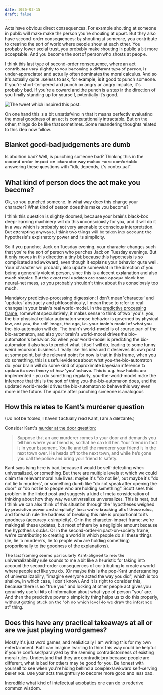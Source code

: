 ```yaml
---
date: 2025-02-15
draft: false
---
```

Acts have obvious direct consequences. For example shouting at someone in public will make make the person you're shouting at upset. But they also have second-order consequences: by shouting at someone, you contribute to creating the sort of world where people shout at each other. You probably lower social trust, you probably make shouting in public a bit more acceptable. And you become the sort of person who shouts at people.

I think this last type of second-order consequence, where an act contributes very slightly to you becoming a different type of person, is under-appreciated and actually often dominates the moral calculus. And so it's actually quite useless to ask, for example, is it good to punch someone. If you're short-tempered and punch on angry an angry impulse, it's probably bad. If you're a coward and the punch is a step in the direction of you finally standing up for yourself, potentially it's good. 

![](images/file-20250215095306320.png "The tweet which inspired this post.")

On one hand this is a bit unsatisfying in that it means perfectly evaluating the moral goodness of an act is computationally intractable. But on the other, things do be like that sometimes. Some meandering thoughts related to this idea now follow.
## Blanket good-bad judgements are dumb

Is abortion bad? Well, is punching someone bad? Thinking this in the second-order-impact-on-character way makes more comfortable answering these questions with "idk, depends, it's contextual". 
## What kind of person does the act make you become?

Ok, so you punched someone. In what way does this change your character? What kind of person does this make you become? 

I think this question is slightly doomed, because your brain's black-box deep-learning machinery will do this unconsciously for you, and it will do it in a way which is probably not very amenable to conscious interpretation. But attempting anyways, I think two things will be taken into account: the hypothesis's explanatory power and its simplicity. 

So if you punched Jack on Tuesday evening, your character changes such that you're the sort of person who punches Jack on Tuesday evenings. But it only moves in this direction a tiny bit because this hypothesis is so complicated and awkward, even though it explains your behavior quite well. Your character will probably also update somewhat in the direction of you being a generally violent person, since this is a decent explanation and also much simpler. But the exact real updates are some opaque black box neural-net mess, so you probably shouldn't think about this consciously too much. 

Mandatory predictive-processing digression: I don't mean 'character' and 'updates' abstractly and philosophically, I mean these to refer to real changes in your brain's real world-model. In the [predictive processing frame](https://slatestarcodex.com/2017/09/05/book-review-surfing-uncertainty/), somewhat speculatively, it makes sense to think of two 'you's: you, the bio-physical cellular automaton whose behavior is governed by physical law, and you, the self-image, the ego, i.e. your brain's model of what you-the-bio-automaton will do. The brain's world-model is of course part of the bio-automaton, and also your brain's world-model drives the bio-automaton's behavior. So when your world-model is predicting the bio-automaton it also has to predict what it itself will do, leading to some funny weird recursion business. I really like this idea and it deserves its own post at some point, but the relevant point for now is that in this frame, when you do something, this is useful evidence about what you-the-bio-automaton do: your brain will do some kind of approximate bayesian inference to update its own theory of how 'you' behave. This is e.g. how habits are implemented - you do something regularly, you-the-world-model make the inference that this is the sort of thing you-the-bio-automaton does, and the updated world-model drives the bio-automaton to behave this way even more in the future. The update after punching someone is analogous. 
## How this relates to Kant's murderer question

(Do not be fooled, I haven't actually read Kant, I am a dilettante.)

Consider Kant's [murder at the door question:](https://slatestarcodex.com/2014/05/16/you-kant-dismiss-universalizability/)

> Suppose that an axe murderer comes to your door and demands you tell him where your friend is, so that he can kill her. Your friend in fact is in your basement. You lie and tell the murderer your friend is in the next town over. He heads off to the next town, and while he’s gone you call the police and bring your friend to safety.

Kant says lying here is bad, because it would be self-defeating when universalized, or something. But there are multiple levels at which we could claim the relevant moral rule lives: maybe it's "do not lie", but maybe it's "do not lie to murders", or something dumb like "do not speak after opening the door" or "do not lie to people who are holding something". Scott sees this problem in the linked post and suggests a kind of meta consideration of thinking about how they way we universalize universalizes. This is neat, but I think we can also think of this situation through the 'hypotheses weighed by predictive power and simplicity' lens: we're breaking all of these rules, and for each rule the badness of breaking this rule is proportional to its goodness (accuracy x simplicity). Or in the character-impact frame: we're making all these updates, but most of them by a negligible amount because the hypothesis sucks. Or in the second-order-impact-on-society frame, we're contributing to creating a world in which people do all these things (lie, lie to murderers, lie to people who are holding something) proportionally to the goodness of the explanations). 

The last framing seems particularly Kant-aligned to me: the universalizability rule sounds to me a bit like a heuristic for taking into account the second-order consequences of contributing to create a world where people act like you do. (Or maybe this is the pop-Kant understanding of universalizability, "imagine everyone acted the way you did", which is too shallow, in which case, I don't know). And it is right to consider this, because there is no "true you" and looking at other people act gives you genuinely useful bits of information about what type of person "you" are. And then the predictive power x simplicity thing helps us to do this properly, without getting stuck on the "oh no which level do we draw the inference at" thing. 
## Does this have any practical takeaways at all or are we just playing word games?

Mostly it's just word games, and realistically I am writing this for my own entertainment. But I can imagine learning to think this way could be helpful if you're confused/paralyzed by the seeming contradictoriness of existing moral rules. Understand that they are contradictory because people are different, what is bad for others may be good for you. Be honest with yourself to see when you're hiding behind a complex/awkward self-serving belief like. Use your acts thoughtfully to become more good and less bad.

Incredible what kind of intellectual acrobatics one can do to rederive common wisdom.